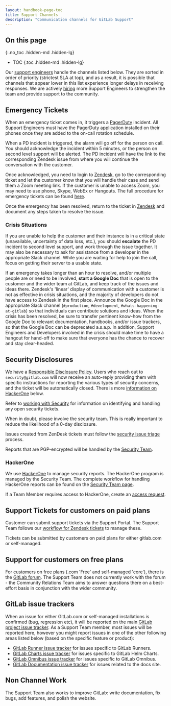 ```yaml
---
layout: handbook-page-toc
title: Support Channels
description: "Communication channels for GitLab Support"
---
```


## On this page
{:.no_toc .hidden-md .hidden-lg}

- TOC
{:toc .hidden-md .hidden-lg}

Our [support engineers](https://handbook.gitlab.com/job-families/engineering/support-engineer) handle the channels listed below. They are sorted in order of priority (strictest SLA at top), and as a result, it is possible that channels that appear lower in this list experience longer delays in receiving responses. We are actively [hiring](/jobs/) more Support Engineers to strengthen the team and provide support to the community.

## Emergency Tickets

When an emergency ticket comes in, it triggers a [PagerDuty](https://gitlab.pagerduty.com) incident. All Support Engineers must have the PagerDuty application installed on their phones once they are added to the on-call rotation schedule.

When a PD incident is triggered, the alarm will go off for the person on call. You should acknowledge the incident within 5 minutes, or the person on second level support will be alerted. The PD incident will have the link to the corresponding Zendesk issue from where you will continue the conversation with the customer.

Once acknowledged, you need to login to [Zendesk](https://gitlab.Zendesk.com), go to the corresponding ticket and let the customer know that you will handle their case and send them a Zoom meeting link. If the customer is unable to access Zoom, you may need to use phone, Skype, WebEx or Hangouts.  The full procedure for emergency tickets can be found [here](/handbook/support/on-call/#pagerduty-alerts).

Once the emergency has been resolved, return to the ticket in [Zendesk](https://gitlab.Zendesk.com) and document any steps taken to resolve the issue.

### Crisis Situations

If you are unable to help the customer and their instance is in a critical state (unavailable, uncertainty of data loss, etc.), you should **escalate** the PD incident to second level support, and work through the issue together. It may also be necessary to ask for assistance from a developer in the appropriate Slack channel. While you are waiting for help to join the call, focus on getting their server to a usable state.

If an emergency takes longer than an hour to resolve, and/or multiple people are or need to be involved, **start a Google Doc** that is open to the customer and the wider team at GitLab, and keep track of the issues and ideas there. Zendesk's 'linear' display of communication with a customer is not as effective in crisis situations, and the majority of developers do not have access to Zendesk in the first place. Announce the Google Doc in the appropriate Slack channel (`#production`, `#development`, `#whats-happening-at-gitlab`) so that individuals can contribute solutions and ideas. When the crisis has been resolved, be sure to transfer pertinent know-how from the Google Doc to relevant documentation, handbooks, and/or issue trackers, so that the Google Doc can be deprecated a.s.a.p.  In addition, Support Engineers and Developers involved in the crisis should make time to have a hangout for hand-off to make sure that everyone has the chance to recover and stay clear-headed.

## Security Disclosures

We have a [Responsible Disclosure Policy](/security/disclosure/). Users who reach out to `security@gitlab.com` will now receive an auto-reply providing them with specific instructions for reporting the various types of security concerns, and the ticket will be automatically closed. There is more [information on HackerOne](/handbook/support/channels#hackerone) below.

Refer to [working with Security](/handbook/support/workflows/working_with_security.html) for information on identifying and handling any open security tickets.

When in doubt, please involve the security team. This is really important to reduce the likelihood of a 0-day disclosure.

Issues created from ZenDesk tickets must follow the [security issue triage](/handbook/security/#issue-triage) process.

Reports that are PGP-encrypted will be handled by the [Security Team](/handbook/security/#external-contact-information).

### HackerOne

We use [HackerOne](https://hackerone.com/gitlab) to manage security reports. The HackerOne program is managed by the Security Team. The complete workflow for handling HackerOne reports can be found on the [Security Team page](/handbook/security/#hackerone-reports).

If a Team Member requires access to HackerOne, create an [access request](https://gitlab.com/gitlab-com/Team-member-epics/access-requests/-/issues/new?issuable_template=New_Access_Request).

## Support Tickets for customers on paid plans

Customer can submit support tickets via the Support Portal. The Support Team follows our [workflow for Zendesk tickets](/handbook/support/workflows/#handling-tickets) to manage these.

Tickets can be submitted by customers on paid plans for either gitlab.com or self-managed.

## Support for customers on free plans

For customers on free plans (.com 'Free' and self-managed 'core'), there is the [GitLab forum](https://forum.gitlab.com). The Support Team does not currently work with the forum - the Community Relations Team aims to answer questions there on a best-effort basis in conjunction with the wider community.

## GitLab issue trackers

When an issue for either GitLab.com or self-managed installations is confirmed (bug, regression etc), it will be reported on the main [GitLab project issue tracker](https://gitlab.com/gitlab-org/gitlab/issues). As a Support Team member, most issues will be reported here, however you might report issues in one of the other following areas listed below (based on the specific feature or product):

- [GitLab Runner issue tracker](https://gitlab.com/gitlab-org/gitlab-runner/-/issues) for issues specific to GitLab Runners.
- [GitLab Charts issue tracker](https://gitlab.com/gitlab-org/charts/gitlab/-/issues) for issues specific to GitLab Helm Charts.
- [GitLab Omnibus issue tracker](https://gitlab.com/gitlab-org/omnibus-gitlab/-/issues) for issues specific to GitLab Omnibus.
- [GitLab Documentation issue tracker](https://gitlab.com/gitlab-org/gitlab-docs/-/issues) for issues related to the docs site.

## Non Channel Work

The Support Team also works to improve GitLab: write documentation, fix bugs, add features, and polish the website.

